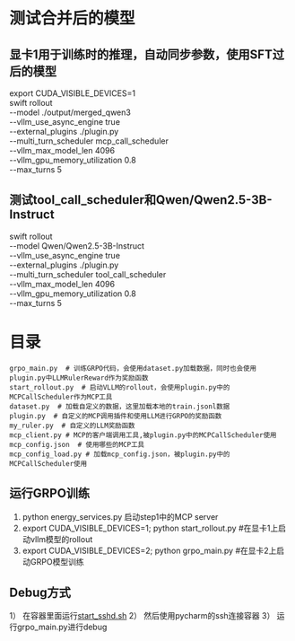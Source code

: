 # 测试合并后的模型
## 显卡1用于训练时的推理，自动同步参数，使用SFT过后的模型
export CUDA_VISIBLE_DEVICES=1 \
swift rollout \
    --model ./output/merged_qwen3 \
    --vllm_use_async_engine true \
    --external_plugins ./plugin.py \
    --multi_turn_scheduler mcp_call_scheduler \
    --vllm_max_model_len 4096 \
    --vllm_gpu_memory_utilization 0.8 \
    --max_turns 5
## 测试tool_call_scheduler和Qwen/Qwen2.5-3B-Instruct
swift rollout \
    --model Qwen/Qwen2.5-3B-Instruct \
    --vllm_use_async_engine true \
    --external_plugins ./plugin.py \
    --multi_turn_scheduler tool_call_scheduler \
    --vllm_max_model_len 4096 \
    --vllm_gpu_memory_utilization 0.8 \
    --max_turns 5

# 目录
```
grpo_main.py  # 训练GRPO代码，会使用dataset.py加载数据，同时也会使用plugin.py中LLMRulerReward作为奖励函数
start_rollout.py  # 启动VLLM的rollout，会使用plugin.py中的MCPCallScheduler作为MCP工具
dataset.py  # 加载自定义的数据，这里加载本地的train.jsonl数据
plugin.py  # 自定义的MCP调用插件和使用LLM进行GRPO的奖励函数
my_ruler.py  # 自定义的LLM奖励函数
mcp_client.py # MCP的客户端调用工具,被plugin.py中的MCPCallScheduler使用
mcp_config.json  # 使用哪些的MCP工具
mcp_config_load.py # 加载mcp_config.json，被plugin.py中的MCPCallScheduler使用
```

## 运行GRPO训练
1) python energy_services.py 启动step1中的MCP server
2) export CUDA_VISIBLE_DEVICES=1; python start_rollout.py  #在显卡1上启动vllm模型的rollout
3) export CUDA_VISIBLE_DEVICES=2; python grpo_main.py  #在显卡2上启动GRPO模型训练

## Debug方式
1） 在容器里面运行[start_sshd.sh](../tools/start_sshd.sh)
2） 然后使用pycharm的ssh连接容器
3） 运行grpo_main.py进行debug